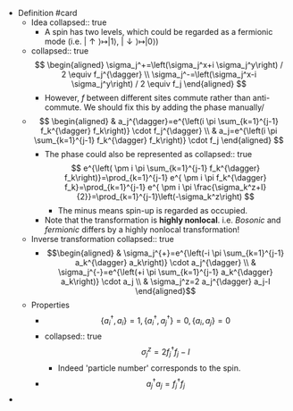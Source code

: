 - Definition #card
	- Idea
	  collapsed:: true
		- A spin has two levels, which could be regarded as a fermionic mode (i.e. $|\uparrow \rangle \mapsto |1\rangle$, $|\downarrow \rangle \mapsto |0\rangle$)
	- collapsed:: true
	  $$
	  \begin{aligned}
	  \sigma_j^+=\left(\sigma_j^x+i \sigma_j^y\right) / 2 \equiv f_j^{\dagger} \\
	  \sigma_j^-=\left(\sigma_j^x-i \sigma_j^y\right) / 2 \equiv f_j
	  \end{aligned}
	  $$
		- However, $f$ between different sites commute rather than anti-commute. We should fix this by adding the phase manually/
	- $$
	  \begin{aligned}
	  & a_j^{\dagger}=e^{\left(i \pi \sum_{k=1}^{j-1} f_k^{\dagger} f_k\right)} \cdot f_j^{\dagger} \\
	  & a_j=e^{\left(i \pi \sum_{k=1}^{j-1} f_k^{\dagger} f_k\right)} \cdot f_j
	  \end{aligned}
	  $$
		- The phase could also be represented as 
		  collapsed:: true
		  $$
		  e^{\left( \pm i \pi \sum_{k=1}^{j-1} f_k^{\dagger} f_k\right)}=\prod_{k=1}^{j-1} e^{ \pm i \pi f_k^{\dagger} f_k}=\prod_{k=1}^{j-1} e^{ \pm i \pi \frac{\sigma_k^z+I}{2}}=\prod_{k=1}^{j-1}\left(-\sigma_k^z\right)
		  $$
			- The minus means spin-up is regarded as occupied.
		- Note that the transformation is **highly nonlocal**.
		  i.e. *Bosonic* and *fermionic* differs by a highly nonlocal transformation!
	- Inverse transformation
	  collapsed:: true
		- $$\begin{aligned}
		  & \sigma_j^{+}=e^{\left(-i \pi \sum_{k=1}^{j-1} a_k^{\dagger} a_k\right)} \cdot a_j^{\dagger} \\
		  & \sigma_j^{-}=e^{\left(+i \pi \sum_{k=1}^{j-1} a_k^{\dagger} a_k\right)} \cdot a_j \\
		  & \sigma_j^z=2 a_j^{\dagger} a_j-I
		  \end{aligned}$$
	- Properties
		- $$
		  \left\{a_i^{\dagger}, a_i\right\}=1,\left\{a_i^{\dagger}, a_j^{\dagger}\right\}=0,\left\{a_i, a_j\right\}=0
		  $$
		- collapsed:: true
		  $$
		  \sigma_j^z=2 f_j^{\dagger} f_j-I
		  $$
			- Indeed 'particle number' corresponds to the spin.
		- $$
		  a_j^{\dagger} a_j=f_j^{\dagger} f_j
		  $$
-